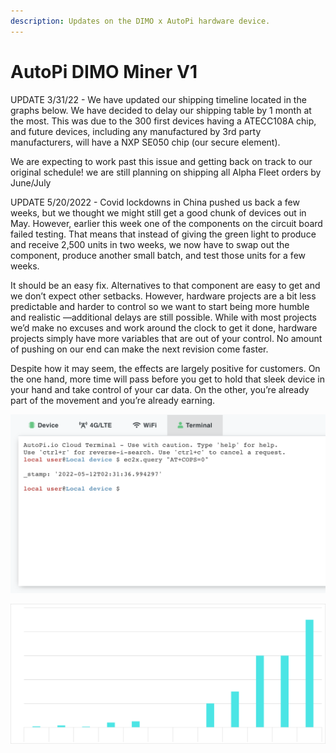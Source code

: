 ```yaml
---
description: Updates on the DIMO x AutoPi hardware device.
---
```


# AutoPi DIMO Miner V1

UPDATE 3/31/22 - We have updated our shipping timeline located in the graphs below. We have decided to delay our shipping table by 1 month at the most. This was due to the 300 first devices having a ATECC108A chip, and future devices, including any manufactured by 3rd party manufacturers, will have a NXP SE050 chip (our secure element).

We are expecting to work past this issue and getting back on track to our original schedule! we are still planning on shipping all Alpha Fleet orders by June/July



UPDATE 5/20/2022 - Covid lockdowns in China pushed us back a few weeks, but we thought we might still get a good chunk of devices out in May. However, earlier this week one of the components on the circuit board failed testing. That means that instead of giving the green light to produce and receive 2,500 units in two weeks, we now have to swap out the component, produce another small batch, and test those units for a few weeks.

It should be an easy fix. Alternatives to that component are easy to get and we don’t expect other setbacks. However, hardware projects are a bit less predictable and harder to control so we want to start being more humble and realistic —additional delays are still possible. While with most projects we’d make no excuses and work around the clock to get it done, hardware projects simply have more variables that are out of your control. No amount of pushing on our end can make the next revision come faster.

Despite how it may seem, the effects are largely positive for customers. On the one hand, more time will pass before you get to hold that sleek device in your hand and take control of your car data. On the other, you’re already part of the movement and you’re already earning.



![Hardware timeline 5/20/22](<../../.gitbook/assets/image (9).png>)

![Hardware timeline 5/20/22](<../../.gitbook/assets/image (8).png>)

